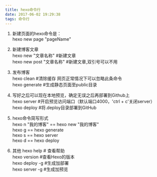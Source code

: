 ```yaml
---
title: hexo命令行
date: 2017-06-02 19:29:38
tags: 命令行
---
```


1. 新建页面的hexo命令是：  
hexo new page "pageName"  

2. 新建博客文章    
hexo new "文章名称"  #新建文章  
hexo new post "文章名称"  #新建文章,双引号可以不用

3. 发布博客  
hexo clean  #清除缓存 网页正常情况下可以忽略此条命令  
hexo generate  #生成静态页面至public目录

4. 写好之后可以现在本地预览，确定无误之后再部署到Github上    
hexo server  #开启预览访问端口（默认端口4000，'ctrl + c'关闭server）  
hexo deploy  #将.deploy目录部署到GitHub  

5. hexo命令简写形式  
hexo n "我的博客" == hexo new "我的博客"  
hexo g == hexo generate  
hexo s == hexo server  
hexo d == hexo deploy  
 
6. 其他
hexo help   # 查看帮助  hexo version  #查看Hexo的版本  hexo deploy -g  #生成加部署  hexo server -g  #生成加预览  